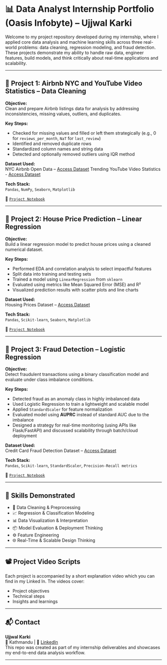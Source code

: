 # 📊 Data Analyst Internship Portfolio (Oasis Infobyte) – Ujjwal Karki

Welcome to my project repository developed during my internship, where I applied core data analysis and machine learning skills across three real-world problems: data cleaning, regression modeling, and fraud detection. These projects demonstrate my ability to handle raw data, engineer features, build models, and think critically about real-time applications and scalability.

---

## 🔹 Project 1: Airbnb NYC and YouTube Video Statistics – Data Cleaning

**Objective:**  
Clean and prepare Airbnb listings data for analysis by addressing inconsistencies, missing values, outliers, and duplicates.

**Key Steps:**
- Checked for missing values and filled or left them strategically (e.g., 0 for `reviews_per_month`, `NaT` for `last_review`)
- Identified and removed duplicate rows
- Standardized column names and string data
- Detected and optionally removed outliers using IQR method

**Dataset Used:**  
NYC Airbnb Open Data – [Access Dataset]((https://www.kaggle.com/datasets/dgomonov/new-york-city-airbnb-open-data))
Trending YouTube Video Statistics - [Access Dataset](https://www.kaggle.com/datasets/datasnaek/youtube-new)

**Tech Stack:**  
`Pandas`, `NumPy`, `Seaborn`, `Matplotlib`

📁 [`Project Notebook`](./L1P3_Cleaning_Data/main.ipynb)

---

## 🔹 Project 2: House Price Prediction – Linear Regression

**Objective:**  
Build a linear regression model to predict house prices using a cleaned numerical dataset.

**Key Steps:**
- Performed EDA and correlation analysis to select impactful features
- Split data into training and testing sets
- Trained a model using `LinearRegression` from `sklearn`
- Evaluated using metrics like Mean Squared Error (MSE) and R²
- Visualized prediction results with scatter plots and line charts

**Dataset Used:**  
Housing Prices Dataset – [Access Dataset](https://www.kaggle.com/code/ashydv/housing-price-prediction-linear-regression)

**Tech Stack:**  
`Pandas`, `Scikit-learn`, `Seaborn`, `Matplotlib`

📁 [`Project Notebook`](./L2P1_House_Price_Prediction_LR/main.ipynb)

---

## 🔹 Project 3: Fraud Detection – Logistic Regression

**Objective:**  
Detect fraudulent transactions using a binary classification model and evaluate under class imbalance conditions.

**Key Steps:**
- Detected fraud as an anomaly class in highly imbalanced data
- Used Logistic Regression to train a lightweight and scalable model
- Applied `StandardScaler` for feature normalization
- Evaluated model using **AUPRC** instead of standard AUC due to the imbalance
- Designed a strategy for real-time monitoring (using APIs like Flask/FastAPI) and discussed scalability through batch/cloud deployment

**Dataset Used:**  
Credit Card Fraud Detection Dataset – [Access Dataset](https://www.kaggle.com/datasets/mlg-ulb/creditcardfraud)

**Tech Stack:**  
`Pandas`, `Scikit-learn`, `StandardScaler`, `Precision-Recall metrics`

📁 [`Project Notebook`](./L2P3_Fraud-Detection/main.ipynb)

---

## 🚀 Skills Demonstrated

- 🧹 Data Cleaning & Preprocessing  
- 📈 Regression & Classification Modeling  
- 📊 Data Visualization & Interpretation  
- 📦 Model Evaluation & Deployment Thinking  
- ⚙️ Feature Engineering  
- 🌐 Real-Time & Scalable Design Thinking

---

## 📽️ Project Video Scripts

Each project is accompanied by a short explanation video which you can find in my Linked In. The videos cover:
- Project objectives
- Technical steps
- Insights and learnings

---

## 📬 Contact

**Ujjwal Karki**  
📍 Kathmandu | 📧 [LinkedIn](https://www.linkedin.com/in/ujjwal-karki-871b592a9/)  
This repo was created as part of my internship deliverables and showcases my end-to-end data analysis workflow.

---

